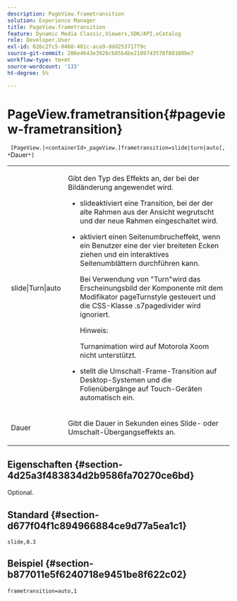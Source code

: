 ```yaml
---
description: PageView.frametransition
solution: Experience Manager
title: PageView.frametransition
feature: Dynamic Media Classic,Viewers,SDK/API,eCatalog
role: Developer,User
exl-id: 026c2fc5-0460-481c-aca9-ddd25371779c
source-git-commit: 206e4643e3926cb85b4be2189743578f88180be7
workflow-type: tm+mt
source-wordcount: '133'
ht-degree: 5%

---
```


# PageView.frametransition{#pageview-frametransition}

` [PageView.|<containerId>_pageView.]frametransition=slide|turn|auto[, *`Dauer`*]`

<table id="table_625D0EEDA21B46FEA3F5CF7DDF769B50"> 
 <tbody> 
  <tr> 
   <td colname="col1"> <p> <span class="codeph"> slide|Turn|auto</span> </p> </td> 
   <td colname="col2"> <p> Gibt den Typ des Effekts an, der bei der Bildänderung angewendet wird. </p> <p> 
     <ul id="ul_4224B7C2722A4185A8BD48703D019AA1"> 
      <li id="li_8482037F8E1C4F11A84DF51790A073FE"> <p><span class="codeph"> </span> slideaktiviert eine Transition, bei der der alte Rahmen aus der Ansicht wegrutscht und der neue Rahmen eingeschaltet wird. </p> </li> 
      <li id="li_CE9A99564DF348D0A76AB2A5945155A5"> <p><span class="codeph"> </span> aktiviert einen Seitenumbrucheffekt, wenn ein Benutzer eine der vier breiteten Ecken ziehen und ein interaktives Seitenumblättern durchführen kann. </p> <p>Bei Verwendung von <span class="codeph">"Turn</span>"wird das Erscheinungsbild der Komponente mit dem Modifikator <span class="codeph"> pageTurnstyle</span> gesteuert und die CSS-Klasse <span class="codeph"> .s7pagedivider</span> wird ignoriert. </p> <p>Hinweis:  <p><span class="codeph"> </span> Turnanimation wird auf Motorola Xoom nicht unterstützt. </p> </p> </li> 
      <li id="li_79F85B0429CD4B389399FB3823FE767F"> <p> <span class="codeph"> </span> stellt die Umschalt-Frame-Transition auf Desktop-Systemen und die Folienübergänge auf Touch-Geräten automatisch ein. </p> </li> 
     </ul> </p> </td> 
  </tr> 
  <tr> 
   <td colname="col1"> <p><span class="codeph"><span class="varname"> Dauer</span></span> </p> </td> 
   <td colname="col2"> <p>Gibt die Dauer in Sekunden eines <span class="codeph"> Slide</span>- oder <span class="codeph"> Umschalt</span>-Übergangseffekts an. </p> </td> 
  </tr> 
 </tbody> 
</table>

## Eigenschaften {#section-4d25a3f483834d2b9586fa70270ce6bd}

Optional.

## Standard {#section-d677f04f1c894966884ce9d77a5ea1c1}

`slide,0.3`

## Beispiel {#section-b877011e5f6240718e9451be8f622c02}

`frametransition=auto,1`
